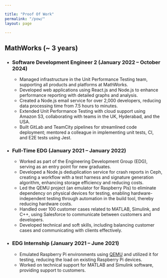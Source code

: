 ```yaml
---

title: "Proof Of Work"  
permalink: "/pow/"  
layout: page

---
```

<h2>MathWorks (~ 3 years)</h2>
<ul>
    <li>
        <h3>Software Development Engineer 2 (January 2022 – October 2024)</h3>
        <ul>
            <li> Managed infrastructure in the Unit Performance Testing team, supporting all products and platforms at MathWorks. </li>
            <li> Developed web applications using React.js and Node.js to enhance performance reporting with detailed graphs and analysis. </li>
            <li> Created a Node.js email service for over 2,000 developers, reducing data processing time from 7.5 hours to minutes. </li>
            <li> Extended Unit Performance Testing with cloud support using Amazon S3, collaborating with teams in the UK, Hyderabad, and the USA. </li>
            <li> Built GitLab and TeamCity pipelines for streamlined code deployment; mentored a colleague in implementing unit tests, CI, and E2E tests using Jest. </li>
        </ul> 
    </li>
    <li>
        <h3>Full-Time EDG (January 2021 – January 2022)</h3> 
        <ul>
            <li> Worked as part of the Engineering Development Group (EDG), serving as an entry point for new graduates. </li>  
            <li> Developed a Node.js deduplication service for crash reports in Ceph, creating a workflow with a test harness and signature generation algorithm, enhancing storage efficiency and reducing costs. </li>
            <li> Led the QEMU project (an emulator for Raspberry Pis) to eliminate dependency on physical devices for testing, enabling hardware-independent testing through automation in the build tool, thereby reducing hardware costs. </li>
            <li> Handled over 100 customer cases related to MATLAB, Simulink, and C++, using Salesforce to communicate between customers and developers. </li>
            <li> Developed technical and soft skills, including balancing customer cases and communicating with clients effectively. </li>
        </ul>
    </li>
    <li>
        <h3>EDG Internship (January 2021 – June 2021)</h3> 
        <ul>
            <li> Emulated Raspberry Pi environments using <a href="https://www.qemu.org/">QEMU</a> and utilized it for testing, reducing the load on existing Raspberry Pi devices. </li>  
            <li> Worked on technical support for MATLAB and Simulink software, providing support to customers. </li>
        </ul>
    </li>
</ul>
